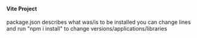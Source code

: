 #### Vite Project

package.json describes what was/is to be installed
you can change lines and run "npm i install" to change versions/applications/libraries